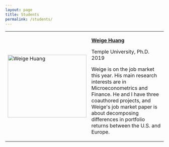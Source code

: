 ```yaml
---
layout: page
title: Students
permalink: /students/
---
```


<table style="width:100%">
  <tr>   
    <td><img src="https://bcallaway11.github.io/files/weige-photo.jpg" alt="Weige Huang" height="200" width="250" > </td>
    <td><p><b><a href="https://huang.netlify.com">Weige Huang</a></b></p><p>Temple University, Ph.D. 2019</p><p>Weige is on the job market this year.  His main research interests are in Microeconometrics and Finance.  He and I have three coauthored projects, and Weige's job market paper is about decomposing differences in portfolio returns between the U.S. and Europe.</p> </td>
  </tr>
</table>

